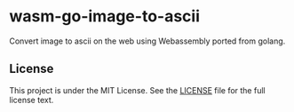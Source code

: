 # wasm-go-image-to-ascii

Convert image to ascii on the web using Webassembly ported from golang.


## License

This project is under the MIT License. See the [LICENSE](https://github.com/subeshb1/wasm-go-image-to-ascii/blob/master/LICENSE) file for the full license text.
